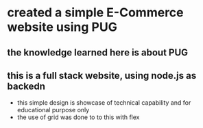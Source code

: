 # created a simple E-Commerce website using PUG
## the knowledge learned here is about PUG
## this is a full stack website, using node.js as backedn


* this simple design is showcase of technical capability and for educational purpose only
* the use of grid was done to to this with flex
